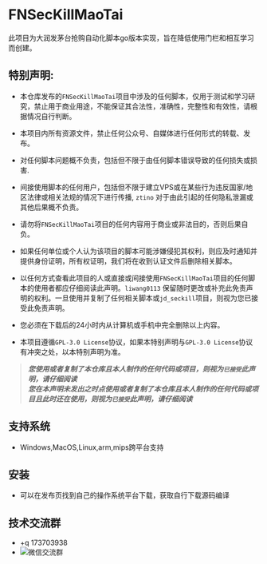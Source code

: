 # FNSecKillMaoTai
此项目为大润发茅台抢购自动化脚本go版本实现，旨在降低使用门栏和相互学习而创建。

## 特别声明:

* 本仓库发布的`FNSecKillMaoTai`项目中涉及的任何脚本，仅用于测试和学习研究，禁止用于商业用途，不能保证其合法性，准确性，完整性和有效性，请根据情况自行判断。

* 本项目内所有资源文件，禁止任何公众号、自媒体进行任何形式的转载、发布。

* 对任何脚本问题概不负责，包括但不限于由任何脚本错误导致的任何损失或损害.

* 间接使用脚本的任何用户，包括但不限于建立VPS或在某些行为违反国家/地区法律或相关法规的情况下进行传播, `ztino` 对于由此引起的任何隐私泄漏或其他后果概不负责。

* 请勿将`FNSecKillMaoTai`项目的任何内容用于商业或非法目的，否则后果自负。

* 如果任何单位或个人认为该项目的脚本可能涉嫌侵犯其权利，则应及时通知并提供身份证明，所有权证明，我们将在收到认证文件后删除相关脚本。

* 以任何方式查看此项目的人或直接或间接使用`FNSecKillMaoTai`项目的任何脚本的使用者都应仔细阅读此声明。`liwang0113` 保留随时更改或补充此免责声明的权利。一旦使用并复制了任何相关脚本或`jd_seckill`项目，则视为您已接受此免责声明。

* 您必须在下载后的24小时内从计算机或手机中完全删除以上内容。

* 本项目遵循`GPL-3.0 License`协议，如果本特别声明与`GPL-3.0 License`协议有冲突之处，以本特别声明为准。

> ***您使用或者复制了本仓库且本人制作的任何代码或项目，则视为`已接受`此声明，请仔细阅读***  
> ***您在本声明未发出之时点使用或者复制了本仓库且本人制作的任何代码或项目且此时还在使用，则视为`已接受`此声明，请仔细阅读***

## 支持系统

- Windows,MacOS,Linux,arm,mips跨平台支持

## 安装

- 可以在发布页找到自己的操作系统平台下载，获取自行下载源码编译

## 技术交流群
- +q 173703938
- ![微信交流群](https://github.com/liwang0113/FNSecKillMaoTai/blob/main/WechatIMG1019.jpeg)


